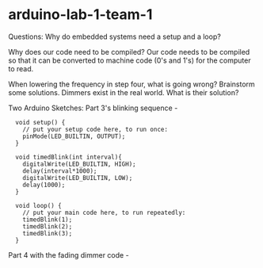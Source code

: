 # arduino-lab-1-team-1

Questions:
Why do embedded systems need a setup and a loop?
  

Why does our code need to be compiled?
  Our code needs to be compiled so that it can be converted to machine code (0's and 1's) for the computer to read.

When lowering the frequency in step four, what is going wrong? Brainstorm some solutions. Dimmers exist in the real world. What is their solution?
  

Two Arduino Sketches:
Part 3's blinking sequence - 
      
      void setup() {
        // put your setup code here, to run once:
        pinMode(LED_BUILTIN, OUTPUT);
      }

      void timedBlink(int interval){
        digitalWrite(LED_BUILTIN, HIGH);
        delay(interval*1000);
        digitalWrite(LED_BUILTIN, LOW);
        delay(1000);
      }

      void loop() {
        // put your main code here, to run repeatedly:
        timedBlink(1);
        timedBlink(2);
        timedBlink(3);
      }

Part 4 with the fading dimmer code - 
